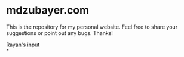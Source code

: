 # mdzubayer.com
This is the repository for my personal website. Feel free to share your suggestions or point out any bugs. Thanks!

[Rayan's input](https://www.youtube.com/) </br>
*
